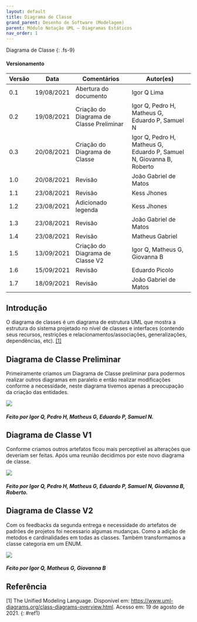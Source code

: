 ```yaml
---
layout: default
title: Diagrama de Classe
grand_parent: Desenho de Software (Modelagem)
parent: Módulo Notação UML – Diagramas Estáticos
nav_order: 1
---
```


Diagrama de Classe
{: .fs-9}

#### Versionamento

| Versão | Data       | Comentários                              | Autor(es)                                                            |
| ------ | ---------- | ---------------------------------------- | -------------------------------------------------------------------- |
| 0.1    | 19/08/2021 | Abertura do documento                    | Igor Q Lima                                                          |
| 0.2    | 19/08/2021 | Criação do Diagrama de Classe Preliminar | Igor Q, Pedro H, Matheus G, Eduardo P, Samuel N                      |
| 0.3    | 20/08/2021 | Criação do Diagrama de Classe            | Igor Q, Pedro H, Matheus G, Eduardo P, Samuel N, Giovanna B, Roberto |
| 1.0    | 20/08/2021 | Revisão                                  | João Gabriel de Matos                                                |
| 1.1    | 23/08/2021 | Revisão                                  | Kess Jhones                                                          |
| 1.2    | 23/08/2021 | Adicionado legenda                       | Kess Jhones                                                          |
| 1.3    | 23/08/2021 | Revisão                                  | João Gabriel de Matos                                                |
| 1.4    | 23/08/2021 | Revisão                                  | Matheus Gabriel                                                      |
| 1.5    | 13/09/2021 | Criação do Diagrama de Classe V2         | Igor Q, Matheus G, Giovanna B                                        |
| 1.6    | 15/09/2021 | Revisão                                  | Eduardo Picolo                                                       |
| 1.7    | 18/09/2021 | Revisão                                  | João Gabriel de Matos                                                |

## Introdução

O diagrama de classes é um diagrama de estrutura UML que mostra a estrutura do sistema projetado no nível de classes e interfaces (contendo seus recursos, restrições e relacionamentos/associações, generalizações, dependências, etc). [[1]](#ref1)

## Diagrama de Classe Preliminar

Primeiramente criamos um Diagrama de Classe preliminar para podermos realizar outros diagramas em paralelo e então realizar modificações conforme a necessidade, neste diagrama tivemos apenas a preocupação da criação das entidades.

<a href="{{ site.baseurl }}/assets/images/diagramaClasses/diagramaDeClassePreliminar.svg" data-toggle="lightbox">
    <img src="{{ site.baseurl }}/assets/images/diagramaClasses/diagramaDeClassePreliminar.svg">
</a>

##### Feito por Igor Q, Pedro H, Matheus G, Eduardo P, Samuel N.

## Diagrama de Classe V1

Conforme criamos outros artefatos ficou mais perceptível as alterações que deveriam ser feitas. Após uma reunião decidimos por este novo diagrama de classe.

<a href="{{ site.baseurl }}/assets/images/diagramaClasses/diagramaDeClasseV1.svg" data-toggle="lightbox">
    <img src="{{ site.baseurl }}/assets/images/diagramaClasses/diagramaDeClasseV1.svg">
</a>

##### Feito por Igor Q, Pedro H, Matheus G, Eduardo P, Samuel N, Giovanna B, Roberto.

## Diagrama de Classe V2

Com os feedbacks da segunda entrega e necessidade do artefatos de padrões de projetos foi necessario algumas mudanças. Como a adição de metodos e cardinalidades em todas as classes. Também transformamos a classe categoria em um ENUM.

<a href="{{ site.baseurl }}/assets/images/diagramaClasses/diagramaDeClasseV2.svg" data-toggle="lightbox">
    <img src="{{ site.baseurl }}/assets/images/diagramaClasses/diagramaDeClasseV2.svg">
</a>

##### Feito por Igor Q, Matheus G, Giovanna B

## Referência

[1] The Unified Modeling Language. Disponível em: <https://www.uml-diagrams.org/class-diagrams-overview.html>. Acesso em: 19 de agosto de 2021.
{: #ref1}
